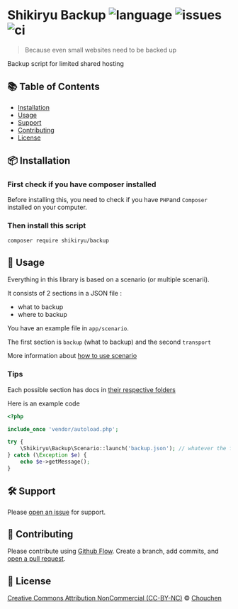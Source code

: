 # Shikiryu Backup ![language](https://img.shields.io/badge/language-php-blue.svg) ![issues](https://img.shields.io/github/issues-raw/Chouchen/Shikiryu_backup) ![ci](http://ci.canhelpme.com/build-status/image/1?branch=master&label=PHPCensor&style=flat-square)

> Because even small websites need to be backed up

Backup script for limited shared hosting

## :books: Table of Contents

- [Installation](#package-installation)
- [Usage](#rocket-usage)
- [Support](#hammer_and_wrench-support)
- [Contributing](#memo-contributing)
- [License](#scroll-license)

## :package: Installation

### First check if you have composer installed

Before installing this, you need to check if you have `PHP`and `Composer` installed on your computer.

### Then install this script

```sh
composer require shikiryu/backup
```

## :rocket: Usage

Everything in this library is based on a scenario (or multiple scenarii).

It consists of 2 sections in a JSON file : 
 * what to backup
 * where to backup
 
You have an example file in `app/scenario`.

The first section is `backup` (what to backup) and the second `transport`

More information about [how to use scenario](docs/using-scenario.md)


### Tips

Each possible section has docs in [their respective folders](docs/configuration)

Here is an example code 

```php
<?php

include_once 'vendor/autoload.php';

try {
    \Shikiryu\Backup\Scenario::launch('backup.json'); // whatever the file name you gave previously
} catch (\Exception $e) {
    echo $e->getMessage();
}
```

## :hammer_and_wrench: Support

Please [open an issue](https://github.com/Chouchen/Shikiryu_Backup/issues/new) for support.

## :memo: Contributing

Please contribute using [Github Flow](https://guides.github.com/introduction/flow/). Create a branch, add commits, and [open a pull request](https://github.com/Chouchen/Shikiryu_Backupleonard-henriquez/readme-boilerplateleonard-henriquez/readme-boilerplate/compare/).

## :scroll: License

[Creative Commons Attribution NonCommercial (CC-BY-NC)](https://tldrlegal.com/license/creative-commons-attribution-noncommercial-(cc-nc)) © [Chouchen](https://github.com/Chouchen/)
